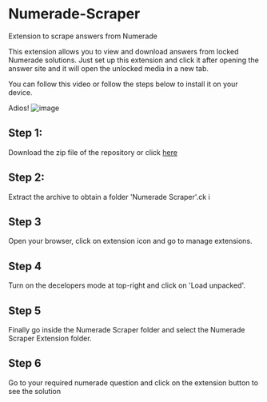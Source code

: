 # Numerade-Scraper
Extension to scrape answers from Numerade

This extension allows you to view and download answers from locked Numerade solutions. Just set up this extension and click it after opening the answer site and it will open the unlocked media in a new tab.

You can follow this video or follow the steps below to install it on your device.

Adios! ![image](https://github.com/wannasleepforlong/Numerade-Scraper/assets/109717763/f5df57b7-1016-47be-b9a3-13d37e05f4be)

## Step 1:
Download the zip file of the repository or click [here](https://github.com/wannasleepforlong/Numerade-Scraper/archive/refs/heads/main.zip)

## Step 2:
Extract the archive to obtain a folder 'Numerade Scraper'.ck i

## Step 3
Open your browser, click on extension icon and go to manage extensions.

## Step 4
Turn on the decelopers mode at top-right and click on 'Load unpacked'.

## Step 5
Finally go inside the Numerade Scraper folder and select the Numerade Scraper Extension folder.

## Step 6
Go to your required numerade question and click on the extension button to see the solution
